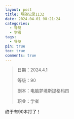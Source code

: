```yaml
---
layout: post
title: 导随记录1132
date: 2024-04-01 08:21:24
categories:
  - 导随
  - 学者
tags:
  - 导随
pin: true
toc: true
comments: true
---
```

> 日期：2024.4.1
>
> 等级：90
>
> 副本：电脑梦境斯提格玛四
>
> 职业：学者

终于有90本打了！